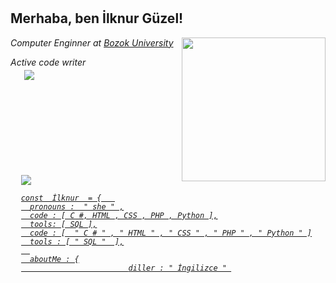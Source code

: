 # <h2> Merhaba, ben İlknur Güzel! </h2>
<img align = 'right' src = "https://media.giphy.com/media/dWxO36Jzd6bTSt5dIY/giphy.gif" width = "230">
<p> <em> Computer Enginner at <a href=" https://bozok.edu.tr/"> Bozok University </a></br>

<p> <em> Active code writer </a></br>

</em> </p>

<div style="float: left; margin-left: 22px;margin-top: -10px;"> 
<a href="https://www.linkedin.com/in/ilknur-g%C3%BCzel/" title="site adi" alt="site adi"><img src="https://img.shields.io/badge/-İlknurGüzel-blue?style=flat-square&logo=Linkedin&logoColor=white&link=://www.linkedin.com/in/İlknurGüzel/"> 
  </div>
  
<div style="float: right; margin-right: 22px;margin-top: -10px;"> 
<a href="https://github.com/ilknrgzl" title="site adi" alt="site adi"><img src="https://img.shields.io/github/followers/İlknrgzl?label=follow&style=social"> 


```
const  İlknur  = {   
  pronouns :  " she " ,
  code : [ C #, HTML , CSS , PHP , Python ],
  tools: [ SQL ],
  code : [  " C # " , " HTML " , " CSS " , " PHP " , " Python " ]
  tools : [ " SQL "  ],
  
  aboutMe : {
                        diller : " İngilizce " 

